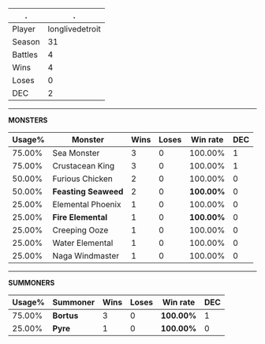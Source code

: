 .|.
|-|-
Player|longlivedetroit
Season|31
Battles|4
Wins|4
Loses|0
DEC|2

---
**MONSTERS**

Usage%|Monster|Wins|Loses|Win rate|DEC|
-|-|-|-|-|-|
75.00%|Sea Monster|3|0|100.00%|1|
75.00%|Crustacean King|3|0|100.00%|1|
50.00%|Furious Chicken|2|0|100.00%|0|
50.00%|**Feasting Seaweed**|2|0|**100.00%**|0|
25.00%|Elemental Phoenix|1|0|100.00%|0|
25.00%|**Fire Elemental**|1|0|**100.00%**|0|
25.00%|Creeping Ooze|1|0|100.00%|0|
25.00%|Water Elemental|1|0|100.00%|0|
25.00%|Naga Windmaster|1|0|100.00%|0|

---
**SUMMONERS**

Usage%|Summoner|Wins|Loses|Win rate|DEC|
-|-|-|-|-|-|
75.00%|**Bortus**|3|0|**100.00%**|1|
25.00%|**Pyre**|1|0|**100.00%**|0|
